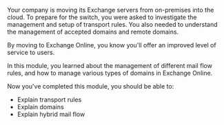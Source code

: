 Your company is moving its Exchange servers from on-premises into the cloud. To prepare for the switch, you were asked to investigate the management and setup of transport rules. You also needed to understand the management of accepted domains and remote domains.

By moving to Exchange Online, you know you'll offer an improved level of service to users.

In this module, you learned about the management of different mail flow rules, and how to manage various types of domains in Exchange Online.

Now you've completed this module, you should be able to:

- Explain transport rules
- Explain domains
- Explain hybrid mail flow
